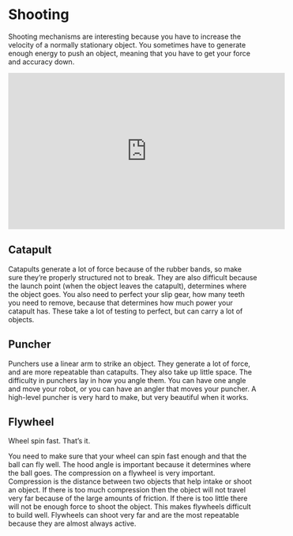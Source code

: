 # Shooting

Shooting mechanisms are interesting because you have to increase the velocity of a normally stationary object. You sometimes have to generate enough energy to push an object, meaning that you have to get your force and accuracy down.

<iframe width="560" height="316" src="https://www.youtube.com/embed/mp8h-1DBMEo" title="Robotics Introduction - Subsystems - Shooting" frameborder="0" allow="accelerometer; autoplay; clipboard-write; encrypted-media; gyroscope; picture-in-picture; web-share" allowfullscreen></iframe>

## Catapult

Catapults generate a lot of force because of the rubber bands, so make sure they’re properly structured not to break. They are also difficult because the launch point (when the object leaves the catapult), determines where the object goes. You also need to perfect your slip gear, how many teeth you need to remove, because that determines how much power your catapult has. These take a lot of testing to perfect, but can carry a lot of objects.

## Puncher

Punchers use a linear arm to strike an object. They generate a lot of force, and are more repeatable than catapults. They also take up little space. The difficulty in punchers lay in how you angle them. You can have one angle and move your robot, or you can have an angler that moves your puncher. A high-level puncher is very hard to make, but very beautiful when it works.

## Flywheel

Wheel spin fast. That’s it.

You need to make sure that your wheel can spin fast enough and that the ball can fly well. The hood angle is important because it determines where the ball goes. The compression on a flywheel is very important. Compression is the distance between two objects that help intake or shoot an object. If there is too much compression then the object will not travel very far because of the large amounts of friction. If there is too little there will not be enough force to shoot the object. This makes flywheels difficult to build well. Flywheels can shoot very far and are the most repeatable because they are almost always active.
